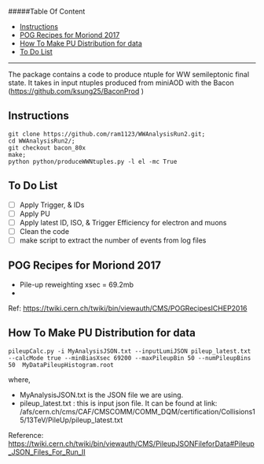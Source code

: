 #####Table Of Content

* [Instructions](#instructions)
* [POG Recipes for Moriond 2017](#pog-recipes-for-moriond-2017)
* [How To Make PU Distribution for data](#how-to-make-pu-distribution-for-data)
* [To Do List](#to-do-list)
---
The package contains a code to produce ntuple for WW semileptonic final state.
It takes in input ntuples produced from miniAOD with the Bacon (https://github.com/ksung25/BaconProd )


## Instructions

	git clone https://github.com/ram1123/WWAnalysisRun2.git;
	cd WWAnalysisRun2/;
	git checkout bacon_80x
	make;
	python python/produceWWNtuples.py -l el -mc True  

## To Do List
- [ ] Apply Trigger, & IDs
- [ ] Apply PU
- [ ] Apply latest ID, ISO, & Trigger Efficiency for electron and muons
- [ ] Clean the code
- [ ] make script to extract the number of events from log files

## POG Recipes for Moriond 2017

* Pile-up reweighting xsec = 69.2mb
* 

Ref: https://twiki.cern.ch/twiki/bin/viewauth/CMS/POGRecipesICHEP2016

## How To Make PU Distribution for data

	pileupCalc.py -i MyAnalysisJSON.txt --inputLumiJSON pileup_latest.txt  --calcMode true --minBiasXsec 69200 --maxPileupBin 50 --numPileupBins 50  MyDataPileupHistogram.root

where,
* MyAnalysisJSON.txt is the JSON file we are using.	
* pileup_latest.txt : this is input json file. It can be found at link: /afs/cern.ch/cms/CAF/CMSCOMM/COMM_DQM/certification/Collisions15/13TeV/PileUp/pileup_latest.txt

Reference: https://twiki.cern.ch/twiki/bin/viewauth/CMS/PileupJSONFileforData#Pileup_JSON_Files_For_Run_II



